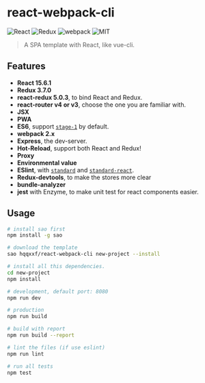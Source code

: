 # react-webpack-cli

![React](https://img.shields.io/badge/react-%5E15.6.1-brightgreen.svg)
![Redux](https://img.shields.io/badge/redux-%5E3.7.0-brightgreen.svg)
![webpack](https://img.shields.io/badge/webpack-%5E2.x.x-brightgreen.svg)
![MIT](https://img.shields.io/dub/l/vibe-d.svg?style=flat-square)

> A SPA template with React, like vue-cli.


## Features
 - **React 15.6.1**
 - **Redux 3.7.0**
 - **react-redux 5.0.3**, to bind React and Redux.
 - **react-router v4 or v3**, choose the one you are familiar with.
 - **JSX**
 - **PWA**
 - **ES6**, support [`stage-1`](http://babeljs.io/docs/plugins/preset-stage-1/) by default.
 - **webpack 2.x**
 - **Express**, the dev-server.
 - **Hot-Reload**, support both React and Redux!
 - **Proxy**
 - **Environmental value**
 - **ESlint**, with [`standard`](https://github.com/feross/standard/blob/master/RULES.md#javascript-standard-style) and [`standard-react`](https://github.com/feross/eslint-config-standard-react).
 - **Redux-devtools**, to make the stores more clear
 - **bundle-analyzer**
 - **jest** with Enzyme, to make unit test for react components easier.

## Usage

```bash
# install sao first
npm install -g sao

# download the template
sao hqqxxf/react-webpack-cli new-project --install

# install all this dependencies.
cd new-project
npm install

# development, default port: 8080
npm run dev

# production
npm run build

# build with report
npm run build --report

# lint the files (if use eslint)
npm run lint

# run all tests
npm test
```
